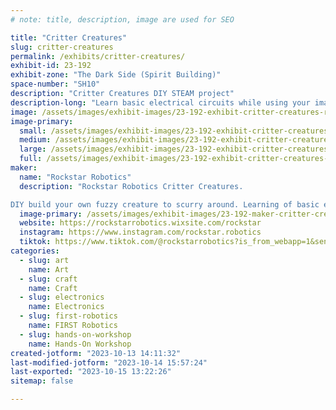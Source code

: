 ```yaml
---
# note: title, description, image are used for SEO

title: "Critter Creatures"
slug: critter-creatures
permalink: /exhibits/critter-creatures/
exhibit-id: 23-192
exhibit-zone: "The Dark Side (Spirit Building)"
space-number: "SH10"
description: "Critter Creatures DIY STEAM project"
description-long: "Learn basic electrical circuits while using your imagination to design and create fun little creatures to scurry around the table."
image: /assets/images/exhibit-images/23-192-exhibit-critter-creatures-racing-bristlebots-large.jpg
image-primary: 
  small: /assets/images/exhibit-images/23-192-exhibit-critter-creatures-racing-bristlebots-small.jpg
  medium: /assets/images/exhibit-images/23-192-exhibit-critter-creatures-racing-bristlebots-medium.jpg
  large: /assets/images/exhibit-images/23-192-exhibit-critter-creatures-racing-bristlebots-large.jpg
  full: /assets/images/exhibit-images/23-192-exhibit-critter-creatures-racing-bristlebots-full.jpg
maker: 
  name: "Rockstar Robotics"
  description: "Rockstar Robotics Critter Creatures.

DIY build your own fuzzy creature to scurry around. Learning of basic electronics to create fun creations."
  image-primary: /assets/images/exhibit-images/23-192-maker-critter-creatures-ef7725-791e675ef10143168071a2628f7cff3b-mv2-medium.gif
  website: https://rockstarrobotics.wixsite.com/rockstar
  instagram: https://www.instagram.com/rockstar.robotics
  tiktok: https://www.tiktok.com/@rockstarrobotics?is_from_webapp=1&sender_device=pc
categories: 
  - slug: art
    name: Art
  - slug: craft
    name: Craft
  - slug: electronics
    name: Electronics
  - slug: first-robotics
    name: FIRST Robotics
  - slug: hands-on-workshop
    name: Hands-On Workshop
created-jotform: "2023-10-13 14:11:32"
last-modified-jotform: "2023-10-14 15:57:24"
last-exported: "2023-10-15 13:22:26"
sitemap: false

---
```

